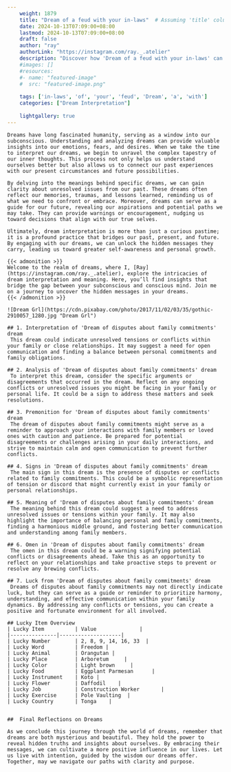 ```yaml
---
    weight: 1879
    title: "Dream of a feud with your in-laws"  # Assuming 'title' column exists
    date: 2024-10-13T07:09:00+08:00
    lastmod: 2024-10-13T07:09:00+08:00
    draft: false
    author: "ray"
    authorLink: "https://instagram.com/ray._.atelier"
    description: "Discover how 'Dream of a feud with your in-laws' can interpret your future and uncover its significant meanings in your life."
    #images: []
    #resources:
    #- name: "featured-image"
    #  src: "featured-image.png"
    
    tags: ['in-laws', 'of', 'your', 'feud', 'Dream', 'a', 'with']
    categories: ["Dream Interpretation"]
    
    lightgallery: true
---
```

    
    Dreams have long fascinated humanity, serving as a window into our subconscious. Understanding and analyzing dreams can provide valuable insights into our emotions, fears, and desires. When we take the time to interpret our dreams, we begin to unravel the complex tapestry of our inner thoughts. This process not only helps us understand ourselves better but also allows us to connect our past experiences with our present circumstances and future possibilities.
    
    By delving into the meanings behind specific dreams, we can gain clarity about unresolved issues from our past. These dreams often reflect our memories, traumas, and lessons learned, reminding us of what we need to confront or embrace. Moreover, dreams can serve as a guide for our future, revealing our aspirations and potential paths we may take. They can provide warnings or encouragement, nudging us toward decisions that align with our true selves.
    
    Ultimately, dream interpretation is more than just a curious pastime; it is a profound practice that bridges our past, present, and future. By engaging with our dreams, we can unlock the hidden messages they carry, leading us toward greater self-awareness and personal growth.
    
    {{< admonition >}}
    Welcome to the realm of dreams, where I, [Ray](https://instagram.com/ray._.atelier), explore the intricacies of dream interpretation and meaning. Here, you’ll find insights that bridge the gap between your subconscious and conscious mind. Join me on a journey to uncover the hidden messages in your dreams.
    {{< /admonition >}}
    
    ![Dream Grl](https://cdn.pixabay.com/photo/2017/11/02/03/35/gothic-2910057_1280.jpg "Dream Grl")
    
    ## 1. Interpretation of 'Dream of disputes about family commitments' dream
     This dream could indicate unresolved tensions or conflicts within your family or close relationships. It may suggest a need for open communication and finding a balance between personal commitments and family obligations.
    
    ## 2. Analysis of 'Dream of disputes about family commitments' dream
     To interpret this dream, consider the specific arguments or disagreements that occurred in the dream. Reflect on any ongoing conflicts or unresolved issues you might be facing in your family or personal life. It could be a sign to address these matters and seek resolutions.
    
    ## 3. Premonition for 'Dream of disputes about family commitments' dream
     The dream of disputes about family commitments might serve as a reminder to approach your interactions with family members or loved ones with caution and patience. Be prepared for potential disagreements or challenges arising in your daily interactions, and strive to maintain calm and open communication to prevent further conflicts.
    
    ## 4. Signs in 'Dream of disputes about family commitments' dream
     The main sign in this dream is the presence of disputes or conflicts related to family commitments. This could be a symbolic representation of tension or discord that might currently exist in your family or personal relationships.
    
    ## 5. Meaning of 'Dream of disputes about family commitments' dream
     The meaning behind this dream could suggest a need to address unresolved issues or tensions within your family. It may also highlight the importance of balancing personal and family commitments, finding a harmonious middle ground, and fostering better communication and understanding among family members.
    
    ## 6. Omen in 'Dream of disputes about family commitments' dream
     The omen in this dream could be a warning signifying potential conflicts or disagreements ahead. Take this as an opportunity to reflect on your relationships and take proactive steps to prevent or resolve any brewing conflicts.
    
    ## 7. Luck from 'Dream of disputes about family commitments' dream
     Dreams of disputes about family commitments may not directly indicate luck, but they can serve as a guide or reminder to prioritize harmony, understanding, and effective communication within your family dynamics. By addressing any conflicts or tensions, you can create a positive and fortunate environment for all involved.
    
    ## Lucky Item Overview
    | Lucky Item          | Value              |
    |---------------|--------------------|
    | Lucky Number        | 2, 8, 9, 14, 16, 33  |
    | Lucky Word          | Freedom |
    | Lucky Animal        | Orangutan |
    | Lucky Place         | Arboretum     |
    | Lucky Color         | Light brown     |
    | Lucky Food          | Eggplant Parmesan      |
    | Lucky Instrument    | Koto |
    | Lucky Flower        | Daffodil    |
    | Lucky Job           | Construction Worker       |
    | Lucky Exercise      | Pole Vaulting  |
    | Lucky Country       | Tonga    |
    
    
    ##  Final Reflections on Dreams
    
    As we conclude this journey through the world of dreams, remember that dreams are both mysterious and beautiful. They hold the power to reveal hidden truths and insights about ourselves. By embracing their messages, we can cultivate a more positive influence in our lives. Let us live with intention, guided by the wisdom our dreams offer. Together, may we navigate our paths with clarity and purpose.
    